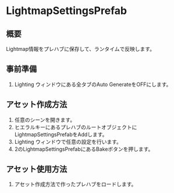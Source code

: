 # LightmapSettingsPrefab
## 概要
Lightmap情報をプレハブに保存して、ランタイムで反映します。

## 事前準備
1. Lighting ウィンドウにある全タブのAuto GenerateをOFFにします。

## アセット作成方法
1. 任意のシーンを開きます。
2. ヒエラルキーにあるプレハブのルートオブジェクトにLightmapSettingsPrefabをAddします。
3. Lighting ウィンドウで任意の設定を行います。
4. 2のLightmapSettingsPrefabにあるBakeボタンを押します。

## アセット使用方法
1. アセット作成方法で作ったプレハブをロードします。


